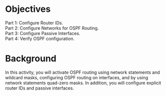 # Objectives
Part 1: Configure Router IDs.<br>
Part 2: Configure Networks for OSPF Routing.<br>
Part 3: Configure Passive Interfaces.<br>
Part 4: Verify OSPF configuration.<br>
# Background 
In this activity, you will activate OSPF routing using network statements and wildcard masks, configuring 
OSPF routing on interfaces, and by using network statements quad-zero masks. In addition, you will configure 
explicit router IDs and passive interfaces.
